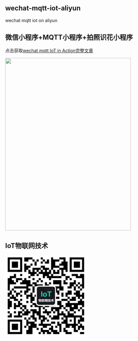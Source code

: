 ## wechat-mqtt-iot-aliyun
wechat mqtt iot on aliyun

## 微信小程序+MQTT小程序+拍照识花小程序
点击获取[wechat mqtt IoT in Action完整文章](https://www.yuque.com/cloud-dev/iot-tech/ivsm78#37713331)

<img src='https://cdn.nlark.com/yuque/0/2019/jpeg/106007/1552802302205-079f4f6e-74b7-4bc5-86bc-a80bc353743a.jpeg' width="400" height="550" />

## IoT物联网技术

<img src='https://raw.githubusercontent.com/wongxming/ecs/master/iot-tech-weixin.png' width="260" height="260" />


